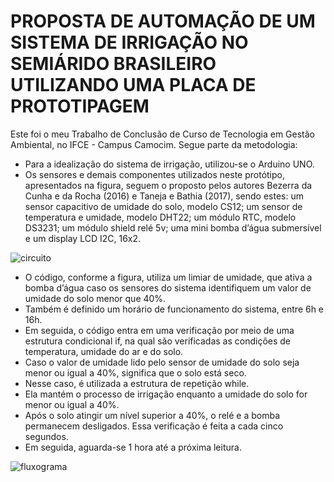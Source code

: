 # PROPOSTA DE AUTOMAÇÃO DE UM SISTEMA DE IRRIGAÇÃO NO SEMIÁRIDO BRASILEIRO UTILIZANDO UMA PLACA DE PROTOTIPAGEM #
Este foi o meu Trabalho de Conclusão de Curso de Tecnologia em Gestão Ambiental, no IFCE - Campus Camocim.
Segue parte da metodologia:

- Para a idealização do sistema de irrigação, utilizou-se o Arduino UNO.
- Os sensores e demais componentes utilizados neste protótipo, apresentados na figura, seguem o proposto pelos autores Bezerra da Cunha e da Rocha (2016) e Taneja e Bathia (2017), sendo estes: um sensor capacitivo de umidade do solo, modelo CS12; um sensor de temperatura e umidade, modelo DHT22; um módulo RTC, modelo DS3231; um módulo shield relé 5v; uma mini bomba d’água submersível e um display LCD I2C, 16x2.

![circuito](https://github.com/user-attachments/assets/7bef8c62-04f0-43dd-8ec3-d90501a453b0)

- O código, conforme a figura, utiliza um limiar de umidade, que ativa a bomba d’água caso os sensores do sistema identifiquem um valor de umidade do solo menor que 40%.
- Também é definido um horário de funcionamento do sistema, entre 6h e 16h.
- Em seguida, o código entra em uma verificação por meio de uma estrutura condicional if, na qual são verificadas as condições de temperatura, umidade do ar e do solo.
- Caso o valor de umidade lido pelo sensor de umidade do solo seja menor ou igual a 40%, significa que o solo está seco.
- Nesse caso, é utilizada a estrutura de repetição while.
- Ela mantém o processo de irrigação enquanto a umidade do solo for menor ou igual a 40%.
- Após o solo atingir um nível superior a 40%, o relé e a bomba permanecem desligados. Essa verificação é feita a cada cinco segundos.
- Em seguida, aguarda-se 1 hora até a próxima leitura.

![fluxograma](https://github.com/user-attachments/assets/561092cc-5a01-45a7-b39e-4390d3d37b19)
